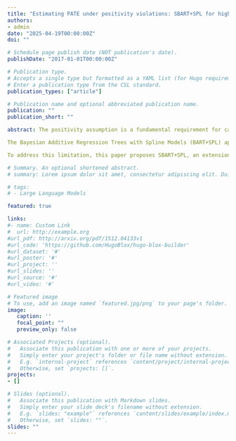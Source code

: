 ```yaml
---
title: "Estimating PATE under positivity violations: SBART+SPL for high-dimensional covariates"
authors:
- admin
date: "2025-04-19T00:00:00Z"
doi: ""

# Schedule page publish date (NOT publication's date).
publishDate: "2017-01-01T00:00:00Z"

# Publication type.
# Accepts a single type but formatted as a YAML list (for Hugo requirements).
# Enter a publication type from the CSL standard.
publication_types: ["article"]

# Publication name and optional abbreviated publication name.
publication: ""
publication_short: ""

abstract: The positivity assumption is a fundamental requirement for causal inference in the potential outcomes framework, ensuring that all individuals have a positive probability of receiving each treatment option. However, real-world datasets often violate this assumption, particularly in regions of non-overlap where one treatment group is underrepresented or entirely absent for certain combinations of confounding variables. Traditional approaches, such as trimming and weighting, address these violations but typically modify the target population, potentially introducing bias. 

The Bayesian Additive Regression Trees with Spline Models (BART+SPL) approach has been proposed as a solution to this issue. BART+SPL combines Bayesian Additive Regression Trees (BART) for imputation in regions of treatment overlap with spline models (SPL) for extrapolation into non-overlap regions, preserving the initial target population. However, BART+SPL’s performance is compromised when dealing with high-dimensional covariates. 

To address this limitation, this paper proposes SBART+SPL, an extension of the BART+SPL framework that integrates SoftBART into the estimation procedure. SoftBART generalizes BART by implementing smooth decision rules and sparsity-inducing splitting probabilities. A simulation study demonstrates that SBART+SPL yields better precision and improved coverage compared to BART+SPL when estimating population average treatment effects (PATE) in the presence of high-dimensional covariates and violations of the positivity assumption. Additionally, the applicability of SBART+SPL is illustrated by re-analyzing an empirical study that evaluates the impact of exposure to natural gas compressor stations on cancer mortality rates across U.S. counties.

# Summary. An optional shortened abstract.
# summary: Lorem ipsum dolor sit amet, consectetur adipiscing elit. Duis posuere tellus ac convallis placerat. Proin tincidunt magna sed ex sollicitudin condimentum.

# tags:
# - Large Language Models

featured: true

links:
#- name: Custom Link
#  url: http://example.org
#url_pdf: http://arxiv.org/pdf/1512.04133v1
#url_code: 'https://github.com/HugoBlox/hugo-blox-builder'
#url_dataset: '#'
#url_poster: '#'
#url_project: ''
#url_slides: ''
#url_source: '#'
#url_video: '#'

# Featured image
# To use, add an image named `featured.jpg/png` to your page's folder. 
image:
   caption: ''
   focal_point: ""
   preview_only: false

# Associated Projects (optional).
#   Associate this publication with one or more of your projects.
#   Simply enter your project's folder or file name without extension.
#   E.g. `internal-project` references `content/project/internal-project/index.md`.
#   Otherwise, set `projects: []`.
projects:
- []

# Slides (optional).
#   Associate this publication with Markdown slides.
#   Simply enter your slide deck's filename without extension.
#   E.g. `slides: "example"` references `content/slides/example/index.md`.
#   Otherwise, set `slides: ""`.
slides: ""
---
```





